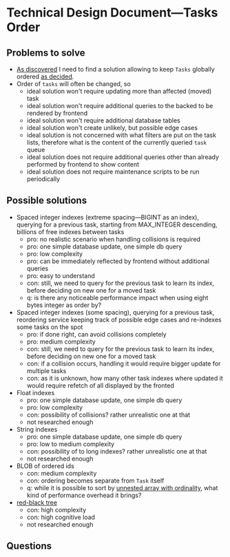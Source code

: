 # Technical Design Document—Tasks Order

## Problems to solve

* [As discovered](DDD-tasks.md) I need to find a solution allowing to keep `Tasks` globally
  ordered [as decided](DDD-tasks-order.md).
* Order of `tasks` will often be changed, so
    * ideal solution won't require updating more than affected (moved) task
    * ideal solution won't require additional queries to the backed to be rendered by frontend
    * ideal solution won't require additional database tables
    * ideal solution won't create unlikely, but possible edge cases
    * ideal solution is not concerned with what filters are put on the task lists, therefore what is the content of the
      currently queried `task` queue
    * ideal solution does not require additional queries other than already performed by frontend to show content
    * ideal solution does not require maintenance scripts to be run periodically

## Possible solutions

* Spaced integer indexes (extreme spacing—BIGINT as an index), querying for a previous task, starting from MAX_INTEGER
  descending, billions of free indexes between tasks
    * pro: no realistic scenario when handling collisions is required
    * pro: one simple database update, one simple db query
    * pro: low complexity
    * pro: can be immediately reflected by frontend without additional queries
    * pro: easy to understand
    * con: still, we need to query for the previous task to learn its index, before deciding on new one for a moved task
    * q: is there any noticeable performance impact when using eight bytes integer as order by?
* Spaced integer indexes (some spacing), querying for a previous task, reordering service keeping track of possible edge
  cases and re-indexes some tasks on the spot
    * pro: if done right, can avoid collisions completely
    * pro: medium complexity
    * con: still, we need to query for the previous task to learn its index, before deciding on new one for a moved task
    * con: if a collision occurs, handling it would require bigger update for multiple tasks
    * con: as it is unknown, how many other task indexes where updated it would require refetch of all displayed by the
      fronted
* Float indexes
    * pro: one simple database update, one simple db query
    * pro: low complexity
    * con: possibility of collisions? rather unrealistic one at that
    * not researched enough
* String indexes
    * pro: one simple database update, one simple db query
    * pro: low to medium complexity
    * con: possibility of to long indexes? rather unrealistic one at that
    * not researched enough
* BLOB of ordered ids
    * con: medium complexity
    * con: ordering becomes separate from `Task` itself
    * q: while it is possible to sort by [unnested array with ordinality](https://dba.stackexchange.com/a/300194), what
      kind of performance overhead it brings?
* [red-black tree](https://cs.stackexchange.com/a/127855)
    * con: high complexity
    * con: high cognitive load
    * not researched enough

## Questions 

